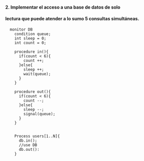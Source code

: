 #### 2. Implementar el acceso a una base de datos de solo
#### lectura que puede atender a lo sumo 5 consultas simultáneas.

      monitor DB
        condition queue;
        int sleep = 0;
        int count = 0;

        procedure in(){
          if(count < 6){
            count ++;
          }else{
            sleep ++;
            wait(queue);
          }
        }

        procedure out(){
          if(count < 6){
            count --;
          }else{
            sleep --;
            signal(queue);
          }
        }


        Process users[1..N]{
          db.in();
          //use DB
          db.out():
        }
